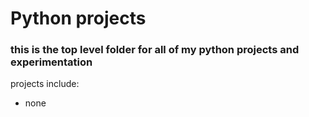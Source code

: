 # Python projects

### this is the top level folder for all of my python projects and experimentation

projects include:

- none
